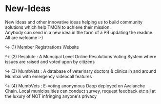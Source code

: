 # New-Ideas
New Ideas and other innovative ideas helping us to build community solutions which help TMON to achieve their mission. <br />
Anybody can send in a new idea in the form of a PR updating the readme. All are welcome :-)

<p>&#8618 (1) Member Registrations Website</p>
<p>&#8618 (2) Resolute : A Muncipal Level Online Resolutions Voting System where issues are raised and voted upon by citizens</p>
<p>&#8618 (3) MumbVets : A database of veterinary doctors & clinics in and around Mumbai with emergency videocall features</p>
<p>&#8618 (4) MumbVets : E-voting anonymous Dapp deployed on Avalanche Chain. Local municipalities can conduct survey, request feedback etc all at the luxury of NOT infringing anyone's privacy</p>
